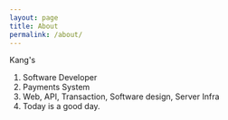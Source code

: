 ```yaml
---
layout: page
title: About
permalink: /about/
---
```


Kang's
1. Software Developer
2. Payments System 
3. Web, API, Transaction, Software design, Server Infra
4. Today is a good day.